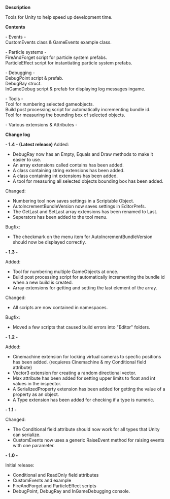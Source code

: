 <B>Description</B>

Tools for Unity to help speed up development time.

<B>Contents</B>

\- Events \- <br>
CustomEvents class & GameEvents example class. <br>

\- Particle systems \- <br>
FireAndForget script for particle system prefabs. <br>
ParticleEffect script for instantiating particle system prefabs. <br>

\- Debugging \- <br>
DebugPoint script & prefab. <br>
DebugRay struct. <br>
InGameDebug script & prefab for displaying log messages ingame. <br>

\- Tools \- <br>
Tool for numbering selected gameobjects. <br>
Build post processing script for automatically incrementing bundle id. <br>
Tool for measuring the bounding box of selected objects. <br>

\- Various extensions & Attributes \- <br>

<B>Change log</B>

<B>\- 1.4 \- (Latest release) </B>
Added:
- DebugRay now has an Empty, Equals and Draw methods to make it easier to use.
- An array extensions called contains has been added.
- A class containing string extensions has been added.
- A class containing int extensions has been added.
- A tool for measuring all selected objects bounding box has been added.

Changed:
- Numbering tool now saves settings in a Scriptable Object.
- AutoIncrementBundleVersion now saves settings in EditorPrefs.
- The GetLast and SetLast array extensions has been renamed to Last.
- Seperators has been added to the tool menu.

Bugfix:
- The checkmark on the menu item for AutoIncrementBundleVersion should now be displayed correctly.

<B>\- 1.3 \-</B>

Added:
- Tool for numbering multiple GameObjects at once.
- Build post processing script for automatically incrementing the bundle id when a new build is created.
- Array extensions for getting and setting the last element of the array.

Changed:
- All scripts are now contained in namespaces.

Bugfix:
- Moved a few scripts that caused build errors into "Editor" folders.

<B>\- 1.2 \-</B>

Added:
- Cinemachine extension for locking virtual cameras to specfic positions has been added. (requieres Cinemachine & my Conditional field attribute)
- Vector3 extension for creating a random directional vector.
- Max attribute has been added for setting upper limits to float and int values in the inspector.
- A SerializedProperty extension has been added for getting the value of a property as an object.
- A Type extension has been added for checking if a type is numeric.

<B>\- 1.1 \-</B>

Changed:
- The Conditional field attribute should now work for all types that Unity can serialize.
- CustomEvents now uses a generic RaiseEvent method for raising events with one parameter.

<B>\- 1.0 \-</B>

Initial release:
- Conditional and ReadOnly field attributes
- CustomEvents and example
- FireAndForget and ParticleEffect scripts
- DebugPoint, DebugRay and InGameDebugging console.
